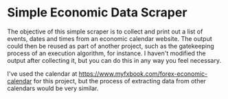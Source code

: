 # Simple Economic Data Scraper
The objective of this simple scraper is to collect and print out a list of events, dates and times from an economic calendar website. The output could then be reused as part of another project, such as the gatekeeping process of an execution algorithm, for instance. I haven't modified the output after collecting it, but you can do this in any way you feel necessary.

I've used the calendar at https://www.myfxbook.com/forex-economic-calendar for this project, but the process of extracting data from other calendars would be very similar.